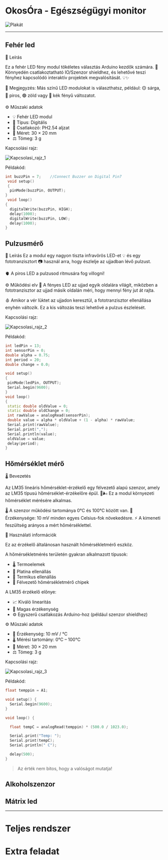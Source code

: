 # OkosÓra - Egészségügyi monitor

![Plakát](okosora.png)

---
## Fehér led

📄 Leírás

Ez a fehér LED fény modul tökéletes választás Arduino kezdők számára. 🚀  
Könnyedén csatlakoztatható IO/Szenzor shieldhez, és lehetővé teszi fényhez kapcsolódó interaktív projektek megvalósítását. 💡✨

📝 Megjegyzés:
Más színű LED modulokat is választhatsz, például:
🟡 sárga, 🔴 piros, 🟢 zöld vagy 🔵 kék fényű változatot.

⚙️ Műszaki adatok
- 💡 Fehér LED modul
- 🔢 Típus: Digitális
- 🔌 Csatlakozó: PH2.54 aljzat
- 📏 Méret: 30 × 20 mm
- ⚖️ Tömeg: 3 g

Kapcsolási rajz:

![Kapcsolasi_rajz_1](kapcs_1.png)

Példakód:
``` cpp
int buzzPin = 7;    //Connect Buzzer on Digital Pin7
 void setup()  
 {        
  pinMode(buzzPin, OUTPUT);     
}
 void loop()                     
{
  digitalWrite(buzzPin, HIGH);
  delay(1000);
  digitalWrite(buzzPin, LOW); 
  delay(1000);        
}
```
## Pulzusmérő

📄 Leírás
Ez a modul egy nagyon tiszta infravörös LED-et 💡 és egy fototranzisztort 📷 használ arra, hogy észlelje az ujjadban lévő pulzust.

🫀 A piros LED a pulzusod ritmusára fog villogni!

⚙️ Működési elv
🔦 A fényes LED az ujjad egyik oldalára világít, miközben a fototranzisztor az ujjad másik oldalán méri, hogy mennyi fény jut át rajta.

🩸 Amikor a vér lüktet az ujjadon keresztül, a fototranzisztor ellenállása enyhén változik.
Ez a kis változás teszi lehetővé a pulzus észlelését.

Kapcsolási rajz:

![Kapcsolasi_rajz_2](kapcs_2.png)

Példakód:
``` cpp
int ledPin = 13;
int sensorPin = 0;
double alpha = 0.75;
int period = 20;
double change = 0.0;

void setup()
{
 pinMode(ledPin, OUTPUT);
 Serial.begin(9600);
}
void loop()
{
 static double oldValue = 0;
 static double oldChange = 0;
 int rawValue = analogRead(sensorPin);
 double value = alpha * oldValue + (1 - alpha) * rawValue;
 Serial.print(rawValue);
 Serial.print(",");
 Serial.println(value);
 oldValue = value;
 delay(period);
}
```

## Hőmérséklet mérő

🌡️ Bevezetés

Az LM35 lineáris hőmérséklet-érzékelő egy félvezető alapú szenzor, amely az LM35 típusú hőmérséklet-érzékelőre épül. 🧊🌬️
Ez a modul környezeti hőmérséklet mérésére alkalmas.

🌡️ A szenzor működési tartománya 0°C és 100°C között van.
🎯 Érzékenysége: 10 mV minden egyes Celsius-fok növekedésre.
⚡ A kimeneti feszültség arányos a mért hőmérséklettel.

🔬 Használati információk

Ez az érzékelő általánosan használt hőmérsékletmérő eszköz.

A hőmérsékletmérés területén gyakran alkalmazott típusok:
- 🌡️ Termoelemek
- 🧪 Platina ellenállás
- 🧊 Termikus ellenállás
- 💾 Félvezető hőmérsékletmérő chipek

A LM35 érzékelő előnye:
- 📈 Kiváló linearitás
- 🎯 Magas érzékenység
- ⚙️ Egyszerű csatlakozás Arduino-hoz (például szenzor shieldhez)

⚙️ Műszaki adatok
- 📏 Érzékenység: 10 mV / °C
- 🌡️ Mérési tartomány: 0°C – 100°C
- 📐 Méret: 30 × 20 mm
- ⚖️ Tömeg: 3 g


Kapcsolási rajz:

![Kapcsolasi_rajz_3](kapcs_3.png)

Példakód:
``` cpp
float temppin = A1;

void setup() {
  Serial.begin(9600);
}

void loop() {

  float tempC = analogRead(temppin) * (500.0 / 1023.0);

  Serial.print("Temp: ");
  Serial.print(tempC);
  Serial.println(" C");

  delay(500);
}
```
> Az érték nem bitos, hogy a valóságot mutatja!

## Alkoholszenzor



## Mátrix led



---
# Teljes rendszer


# Extra feladat
